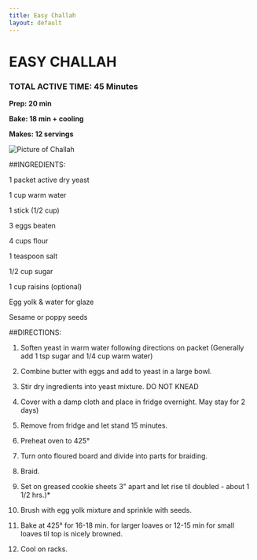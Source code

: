 ```yaml
---
title: Easy Challah
layout: default
---
```


# EASY CHALLAH

### TOTAL ACTIVE TIME: 45 Minutes
**Prep: 20 min**

**Bake: 18 min + cooling**

**Makes: 12 servings**

![Picture of Challah](http://daytonjewishobserver.org/wp-content/uploads/2016/07/challah.jpg "Challah")

##INGREDIENTS:

1 packet active dry yeast

1 cup warm water

1 stick (1/2 cup)

3 eggs beaten

4 cups flour

1 teaspoon salt

1/2 cup sugar

1 cup raisins (optional)

Egg yolk & water for glaze

Sesame or poppy seeds

##DIRECTIONS:
1. Soften yeast in warm water following directions on packet (Generally add 1 tsp sugar and 1/4 cup warm water)

2. Combine butter with eggs and add to yeast in a large bowl.

3. Stir dry ingredients into yeast mixture. DO NOT KNEAD

4. Cover with a damp cloth and place in fridge overnight. May stay for 2 days)

5. Remove from fridge and let stand 15 minutes.

6. Preheat oven to 425° 

7. Turn onto floured board and divide into parts for braiding.

8. Braid.

9. Set on greased cookie sheets 3" apart and let rise til doubled - about 1 1/2 hrs.)*

10. Brush with egg yolk mixture and sprinkle with seeds.

11. Bake at 425° for 16-18 min. for larger loaves or 12-15 min for small loaves til top is nicely browned.

12. Cool on racks.

